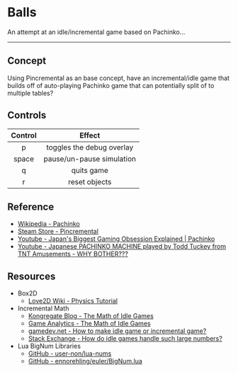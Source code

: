 # **Balls**

An attempt at an idle/incremental game based on Pachinko...

---

## Concept

Using Pincremental as an base concept, have an incremental/idle game that
builds off of auto-playing Pachinko game that can potentially split of to
multiple tables?


## Controls

| Control     | Effect                    |
|:-----------:|:-------------------------:|
| p           | toggles the debug overlay |
| space       | pause/un-pause simulation |
| q           | quits game                |
| r           | reset objects             |


## Reference

* [Wikipedia - Pachinko](https://en.wikipedia.org/wiki/Pachinko)
* [Steam Store - Pincremental](https://store.steampowered.com/app/1369470/Pincremental/)
* [Youtube - Japan's Biggest Gaming Obsession Explained | Pachinko](https://www.youtube.com/watch?v=-tBy2jemw4s)
* [Youtube - Japanese PACHINKO MACHINE played by Todd Tuckey from TNT Amusements - WHY BOTHER???](https://www.youtube.com/watch?v=BT-PWC8_h4M)


## Resources

* Box2D
  * [Love2D Wiki - Physics Tutorial](https://love2d.org/wiki/Tutorial:Physics)
* Incremental Math
  * [Kongregate Blog - The Math of Idle Games](https://blog.kongregate.com/the-math-of-idle-games-part-i/)
  * [Game Analytics - The Math of Idle Games](https://gameanalytics.com/blog/idle-game-mathematics/)
  * [gamedev.net - How to make idle game or incremental game?](https://www.gamedev.net/forums/topic/693358-how-to-make-an-idle-game-or-incremental-game/)
  * [Stack Exchange - How do idle games handle such large numbers?](https://gamedev.stackexchange.com/questions/114911/how-do-idle-games-handle-such-large-numbers)
* Lua BigNum Libraries
  * [GitHub - user-non/lua-nums](https://github.com/user-none/lua-nums)
  * [GitHub - ennorehling/euler/BigNum.lua](https://github.com/ennorehling/euler/blob/master/BigNum.lua)
